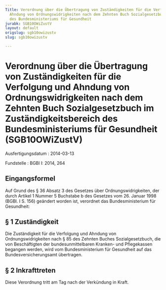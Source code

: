 ```yaml
---
Title: Verordnung über die Übertragung von Zuständigkeiten für die Verfolgung und
  Ahndung von Ordnungswidrigkeiten nach dem Zehnten Buch Sozialgesetzbuch im Zuständigkeitsbereich
  des Bundesministeriums für Gesundheit
jurabk: SGB10OWiZustV
layout: default
origslug: sgb10owizustv
slug: sgb10owizustv

---
```


# Verordnung über die Übertragung von Zuständigkeiten für die Verfolgung und Ahndung von Ordnungswidrigkeiten nach dem Zehnten Buch Sozialgesetzbuch im Zuständigkeitsbereich des Bundesministeriums für Gesundheit (SGB10OWiZustV)

Ausfertigungsdatum
:   2014-03-13

Fundstelle
:   BGBl I: 2014, 264


## Eingangsformel

Auf Grund des § 36 Absatz 3 des Gesetzes über Ordnungswidrigkeiten,
der durch Artikel 1 Nummer 5 Buchstabe b des Gesetzes vom 26. Januar
1998 (BGBl. I S. 156) geändert worden ist, verordnet das
Bundesministerium für Gesundheit:


## § 1 Zuständigkeit

Die Zuständigkeit für die Verfolgung und Ahndung von
Ordnungswidrigkeiten nach § 85 des Zehnten Buches Sozialgesetzbuch,
die von Beschäftigten der bundesunmittelbaren Kranken- und
Pflegekassen begangen werden, wird vom Bundesministerium für
Gesundheit auf das Bundesversicherungsamt übertragen.


## § 2 Inkrafttreten

Diese Verordnung tritt am Tag nach der Verkündung in Kraft.

